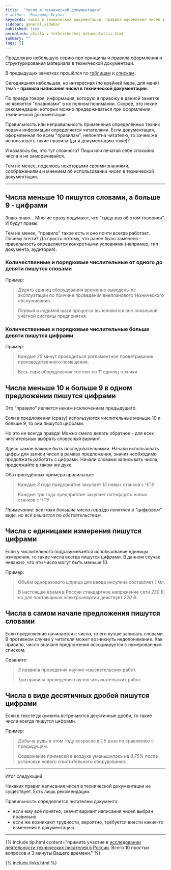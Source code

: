 ```yaml
---
title:  "Числа в технической документации"
# author: 'Владимир Юсупов'
keywords: числа в технической документации, правила оформления чисел в технической документации, правила написания чисел в технической документации, как писать числа в документации, техписатель, технический писатель москва, заметки техписателя, блог технического писателя
sidebar: general_sidebar
published: true
permalink: chisla-v-tekhnicheskoj-dokumentatcii.html
summary: ""
tags: []
---
```


Продолжаю небольшую серию про принципы и правила оформления и структурирования материала в технической документаци. 

В предыдущих заметках прошёлся по [таблицам](https://techwritex.ru/tablitcy-v-dokumentatcii.html) и [спискам](https://techwritex.ru/spiski-v-dokumentatcii.html). 

Сегодняшняя небольшая, но интересная (по крайней мере, для меня) тема - **правила написания чисел в технической документации**.  

По правде говоря, информация, которую я привожу в данной заметке не является "правилами" в их полном понимании. Скорее, это некие рекомендации, которых можно придерживаться при оформлении технической документации. 

Правильность или неправильность применения определённых техник подачи информации определяется читателями. Если документация, оформленная по всем "правилам", непонятна читателю, то зачем же использовать такие правила (да и документацию тоже)?

И казалось бы, что тут сложного? Пиши или печатай себе спокойно числа и не заморачивайся.

Тем не менее, поделюсь некоторыми своими знаниями, соображениями и мнением об использовании чисел в технической документации.

***

## Числа меньше 10 пишутся словами, а больше 9 - цифрами

Знаю-знаю... Многие сразу подумают, что "тыщу раз об этом говорили". И будут правы.

Тем не менее, "правило" такое есть и оно почти всегда работает. Почему почти? Да просто потому, что ранее было замечено - правильность определяется конкретными условиями (например, тип документа, аудитория).

### Количественные и порядковые числительные от одного до девяти пишутся словами

Пример:

> *Девять* единиц оборудования временно выведены из эксплуатации по причине проведения внепланового технического обслуживания.
>
> *Первый* и *седьмой* шаги процесса выполняются вне локальной учётной системы предприятия.

### Количественные и порядковые числительные больше девяти пишутся цифрами

Пример:

> Каждые *25* минут проводиться регламентное проветривание производственного помещения.
>
> Весь парк оборудования состоит из *11* единиц техники.

## Числа меньше 10 и больше 9 в одном предложении пишутся цифрами

Это "правило" является неким исключением предыдущего. 

Если в предложении (сразу) используются числительные меньше 10 и больше 9, то они пишутся цифрами. 

Но это не всегда правда! Можно смело делать обратное - для всех числительных выбрать словесный вариант.  

Здесь самое важное быть последовательными. Начали использовать цифры для записи чисел в рамках предложения, значит необходимо продолжать работать с цифрами. Начали словами записывать числа, продолжайте в таком же духе. 

Оба приведённых примера правильные:

> Каждые *3* года предприятие закупает *15* новых станков с ЧПУ.
>
> Каждые *три* года предприятие закупает *пятнадцать* новых станков с ЧПУ.

*Примечание: всё-таки большие числа гораздо понятнее в "цифровом" виде, но всё решается по обстоятельствам.*

## Числа с единицами измерения пишутся цифрами

Если у числительного подразумевается использование единицы измерения, то такие числа всегда пишутся цифрами. В данном случае неважно, что эти числа могут быть меньше 10.

Пример:

> Объём одноразового шприца для ввода инсулина составляет *1 мл*.
>
> В настоящее время в России стандартное напряжение сети *230 В*, но для поставщиков электроэнергии действует *220 В*.

## Числа в самом начале предложения пишутся словами

Если предложение начинается с числа, то его лучше записать словами. В противном случае у читателя может возникнуть недопонимание. Как правило, число вначале предложения ассоциируется с нумерованным списком.

Сравните:

> *3* правила проведения научно-изыскательских работ.
>
> *Три* правила проведения научно-изыскательских работ.

## Числа в виде десятичных дробей пишутся цифрами

Если в тексте документа встречаются десятичные дроби, то такие числа всегда пишутся цифрами.

Пример:

> Добыча руды в этом году возрасла в *1,5* раза по сравнению с предыдущим.
>
> Содержание примесей в воздухе уменьшилось на *8,75%* после установки нового очистительного оборудования.

***

Итог следующий.

Никаких правил написания чисел в технической документации не существует. Есть лишь рекомендации.

Правильность определяется читателем документа: 

- если ему всё понятно, значит вариант написания чисел выбран правильно. 
- если же возникают трудности, вероятно, требуется внести какие-то изменения в документацию. 

***

{% include tip.html content="примите участие в [исследовании деятельности технических писателей в России](https://techwritex.ru/survey.html). Всего 10 простых вопросов и 3 минуты Вашего времени." %}

{% include links.html %}
